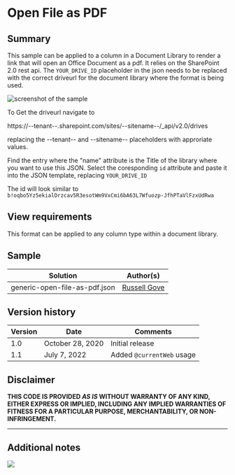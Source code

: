 # Open File as PDF

## Summary
This sample can be applied to a column in a Document Library to render a link that will open an Office Document as a pdf. It relies on the SharePoint 2.0 rest api. The `YOUR_DRIVE_ID` placeholder in the json needs to be replaced with the correct driveurl for the document library where the format is being used.

![screenshot of the sample](./assets/screenshot.png)

To Get the driveurl navigate to

https://--tenant--.sharepoint.com/sites/--sitename--/_api/v2.0/drives

replacing the --tenant-- and --sitename-- placeholders with approriate values.

Find the entry where the "name" attribute is the Title of the library where you want to use this JSON. Select the coresponding `id` attribute and paste it into the JSON template, replacing `YOUR_DRIVE_ID` 

The id will look similar to `b!oqbo5Yz5ekialDrzcav5R3esotWm9VxCmi6bA63L7Wfuozp-JfhPTaVlFzxUdRwa`

## View requirements
This format can be applied to any column type within a document library.

## Sample

Solution|Author(s)
--------|---------
generic-open-file-as-pdf.json | [Russell Gove](https://github.com/russgove)

## Version history

Version|Date|Comments
-------|----|--------
1.0|October 28, 2020|Initial release
1.1|July 7, 2022|Added `@currentWeb` usage

## Disclaimer
**THIS CODE IS PROVIDED *AS IS* WITHOUT WARRANTY OF ANY KIND, EITHER EXPRESS OR IMPLIED, INCLUDING ANY IMPLIED WARRANTIES OF FITNESS FOR A PARTICULAR PURPOSE, MERCHANTABILITY, OR NON-INFRINGEMENT.**

---

## Additional notes

<img src="https://pnptelemetry.azurewebsites.net/list-formatting/column-samples/generic-open-file-as-pdf" />